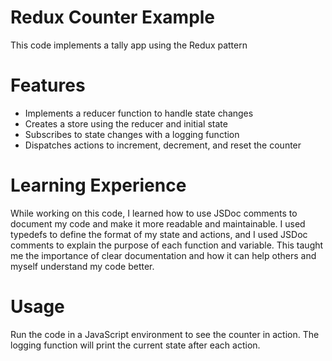 Redux Counter Example
=====================

This code implements a tally app using the Redux pattern

Features
========

- Implements a reducer function to handle state changes
- Creates a store using the reducer and initial state
- Subscribes to state changes with a logging function
- Dispatches actions to increment, decrement, and reset the counter

Learning Experience
==================

While working on this code, I learned how to use JSDoc comments to document my code and make it more readable and maintainable. I used typedefs to define the format of my state and actions, and I used JSDoc comments to explain the purpose of each function and variable. This taught me the importance of clear documentation and how it can help others and myself understand my code better.

Usage
=======
Run the code in a JavaScript environment to see the counter in action. The logging function will print the current state after each action.

